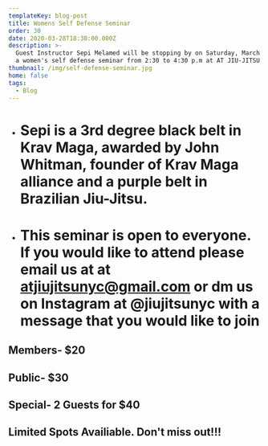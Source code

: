 ```yaml
---
templateKey: blog-post
title: Womens Self Defense Seminar
order: 30
date: 2020-03-28T18:30:00.000Z
description: >-
  Guest Instructor Sepi Melamed will be stopping by on Saturday, March 28th for
  a women's self defense seminar from 2:30 to 4:30 p.m at AT JIU-JITSU NYC.
thumbnail: /img/self-defense-seminar.jpg
home: false
tags:
  - Blog
---
```

* # Sepi is a 3rd degree black belt in Krav Maga, awarded by John Whitman, founder of Krav Maga alliance and a purple belt in Brazilian Jiu-Jitsu.
* # This seminar is open to everyone. If you would like to attend please email us at at atjiujitsunyc@gmail.com or dm us on Instagram at @jiujitsunyc with a message that you would like to join

## Members- $20

## Public- $30

## Special- 2 Guests for $40

## Limited Spots Availiable. Don't miss out!!!
